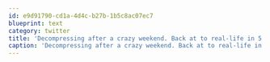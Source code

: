 ```yaml
---
id: e9d91790-cd1a-4d4c-b27b-1b5c8ac07ec7
blueprint: text
category: twitter
title: 'Decompressing after a crazy weekend. Back at to real-life in 5 hours #swokanagan'
caption: 'Decompressing after a crazy weekend. Back at to real-life in 5 hours <span class="hashtag hashtag_local">#<a href="http://tweettemp.darylchymko.ca/?tag=swokanagan">swokanagan</a>'
---
```


